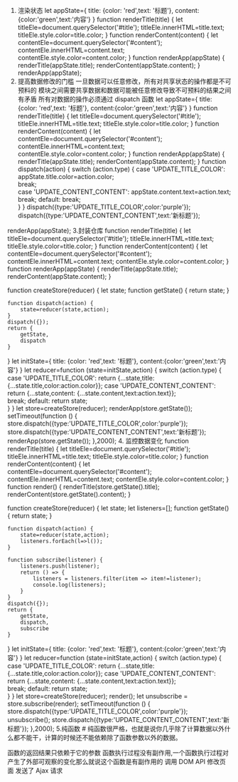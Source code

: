1. 渲染状态
let appState={
    title: {color: 'red',text: '标题'},
    content:{color:'green',text:'内容'}
}
function renderTitle(title) {
    let titleEle=document.querySelector('#title');
    titleEle.innerHTML=title.text;
    titleEle.style.color=title.color;
}
function renderContent(content) {
    let contentEle=document.querySelector('#content');
    contentEle.innerHTML=content.text;
    contentEle.style.color=content.color;
}
function renderApp(appState) {
    renderTitle(appState.title);
    renderContent(appState.content);
}
renderApp(appState);
2. 提高数据修改的门槛
一旦数据可以任意修改，所有对共享状态的操作都是不可预料的
模块之间需要共享数据和数据可能被任意修改导致不可预料的结果之间有矛盾
所有对数据的操作必须通过 dispatch 函数
let appState={
    title: {color: 'red',text: '标题'},
    content:{color:'green',text:'内容'}
}
function renderTitle(title) {
    let titleEle=document.querySelector('#title');
    titleEle.innerHTML=title.text;
    titleEle.style.color=title.color;
}
function renderContent(content) {
    let contentEle=document.querySelector('#content');
    contentEle.innerHTML=content.text;
    contentEle.style.color=content.color;
}
function renderApp(appState) {
    renderTitle(appState.title);
    renderContent(appState.content);
}
function dispatch(action) {
    switch (action.type) {
        case 'UPDATE_TITLE_COLOR':
            appState.title.color=action.color;    
            break;    
        case 'UPDATE_CONTENT_CONTENT':
            appState.content.text=action.text;
            break;
        default:
            break;    
    }
}
dispatch({type:'UPDATE_TITLE_COLOR',color:'purple'});
dispatch({type:'UPDATE_CONTENT_CONTENT',text:'新标题'});

renderApp(appState);
3.封装仓库
function renderTitle(title) {
    let titleEle=document.querySelector('#title');
    titleEle.innerHTML=title.text;
    titleEle.style.color=title.color;
}
function renderContent(content) {
    let contentEle=document.querySelector('#content');
    contentEle.innerHTML=content.text;
    contentEle.style.color=content.color;
}
function renderApp(appState) {
    renderTitle(appState.title);
    renderContent(appState.content);
}


function createStore(reducer) {
    let state;
    function getState() {
        return state;
    }

    function dispatch(action) {
        state=reducer(state,action);
    }
    dispatch({});
    return {
        getState,
        dispatch
    }

}
let initState={
    title: {color: 'red',text: '标题'},
    content:{color:'green',text:'内容'}
}
let reducer=function (state=initState,action) {
    switch (action.type) {
        case 'UPDATE_TITLE_COLOR':
            return {...state,title: {...state.title,color:action.color}};
        case 'UPDATE_CONTENT_CONTENT':
        return {...state,content: {...state.content,text:action.text}};    
            break;
        default:
            return state;    
    }
}
let store=createStore(reducer);
renderApp(store.getState());
setTimeout(function () {
    store.dispatch({type:'UPDATE_TITLE_COLOR',color:'purple'});
    store.dispatch({type:'UPDATE_CONTENT_CONTENT',text:'新标题'});
    renderApp(store.getState());
},2000);
4. 监控数据变化
function renderTitle(title) {
    let titleEle=document.querySelector('#title');
    titleEle.innerHTML=title.text;
    titleEle.style.color=title.color;
}
function renderContent(content) {
    let contentEle=document.querySelector('#content');
    contentEle.innerHTML=content.text;
    contentEle.style.color=content.color;
}
function render() {
    renderTitle(store.getState().title);
    renderContent(store.getState().content);
}


function createStore(reducer) {
    let state;
    let listeners=[];
    function getState() {
        return state;
    }

    function dispatch(action) {
        state=reducer(state,action);
        listeners.forEach(l=>l());
    }

    function subscribe(listener) {
        listeners.push(listener);
        return () => {
            listeners = listeners.filter(item => item!=listener);
            console.log(listeners);
        }
    }
    dispatch({});
    return {
        getState,
        dispatch,
        subscribe
    }

}
let initState={
    title: {color: 'red',text: '标题'},
    content:{color:'green',text:'内容'}
}
let reducer=function (state=initState,action) {
    switch (action.type) {
        case 'UPDATE_TITLE_COLOR':
            return {...state,title: {...state.title,color:action.color}};
        case 'UPDATE_CONTENT_CONTENT':
        return {...state,content: {...state.content,text:action.text}};    
            break;
        default:
            return state;    
    }
}
let store=createStore(reducer);
render();
let unsubscribe = store.subscribe(render);
setTimeout(function () {
    store.dispatch({type:'UPDATE_TITLE_COLOR',color:'purple'});
    unsubscribe();
    store.dispatch({type:'UPDATE_CONTENT_CONTENT',text:'新标题'});
},2000);
5.纯函数 #
纯函数很严格，也就是说你几乎除了计算数据以外什么都不能干，计算的时候还不能依赖除了函数参数以外的数据。

函数的返回结果只依赖于它的参数
函数执行过程没有副作用,一个函数执行过程对产生了外部可观察的变化那么就说这个函数是有副作用的
调用 DOM API 修改页面
发送了 Ajax 请求